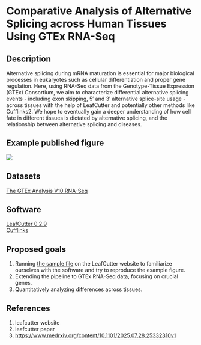 # Comparative Analysis of Alternative Splicing across Human Tissues Using GTEx RNA-Seq
## Description
Alternative splicing during mRNA maturation is essential for major biological processes in eukaryotes such as cellular differentiation and proper gene regulation. Here, using RNA-Seq data from the Genotype-Tissue Expression (GTEx) Consortium, we aim to characterize differential alternative splicing events - including exon skipping, 5′ and 3′ alternative splice-site usage - across tissues with the help of LeafCutter and potentially other methods like Cufflinks2. We hope to eventually gain a deeper understanding of how cell fate in different tissues is dictated by alternative splicing, and the relationship between alternative splicing and diseases.
## Example published figure
![](https://davidaknowles.github.io/leafcutter/articles/cluster_plot_example.png)
## Datasets
[The GTEx Analysis V10 RNA-Seq](https://www.gtexportal.org/home/downloads/adult-gtex/bulk_tissue_expression#bulk_tissue_expression-gtex_analysis_v10-rna-seq)
## Software
[LeafCutter 0.2.9](https://davidaknowles.github.io/leafcutter/index.html)  
[Cufflinks](https://github.com/cole-trapnell-lab/cufflinks)
## Proposed goals
1. Running [the sample file](https://drive.google.com/open?id=0B_dRjzD1If9mR0Z6Um5LZTYxVjA) on the LeafCutter website to familiarize ourselves with the software and try to reproduce the example figure.
2. Extending the pipeline to GTEx RNA-Seq data, focusing on crucial genes.
3. Quantitatively analyzing differences across tissues.
## References
1. leafcutter website
2. leafcutter paper
3. https://www.medrxiv.org/content/10.1101/2025.07.28.25332310v1
